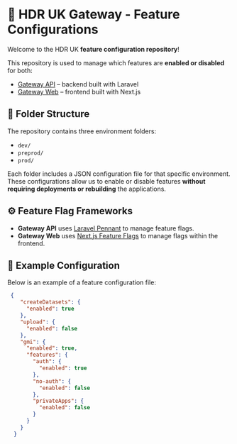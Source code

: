 # 📘 HDR UK Gateway - Feature Configurations

Welcome to the HDR UK **feature configuration repository**!

This repository is used to manage which features are **enabled or disabled** for both:

- [Gateway API](https://github.com/HDRUK/gateway-api) – backend built with Laravel
- [Gateway Web](https://github.com/HDRUK/gateway-web) – frontend built with Next.js

## 📁 Folder Structure

The repository contains three environment folders:

- `dev/`
- `preprod/`
- `prod/`

Each folder includes a JSON configuration file for that specific environment. These configurations allow us to enable or disable features **without requiring deployments or rebuilding** the applications.

## ⚙️ Feature Flag Frameworks

- **Gateway API** uses [Laravel Pennant](https://laravel.com/docs/12.x/pennant) to manage feature flags.
- **Gateway Web** uses [Next.js Feature Flags](https://vercel.com/docs/feature-flags/feature-flags-pattern) to manage flags within the frontend.

## 🧾 Example Configuration

Below is an example of a feature configuration file:

```json
 {
    "createDatasets": {
      "enabled": true
    },
    "upload": {
      "enabled": false
    },
    "gmi": {
      "enabled": true,
      "features": {
        "auth": {
          "enabled": true
        },
        "no-auth": {
          "enabled": false
        },
        "privateApps": {
          "enabled": false
        }
      }
    }
  }
